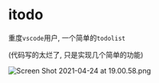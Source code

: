 # itodo

重度`vscode`用户, 一个简单的`todolist`

(代码写的太烂了, 只是实现几个简单的功能)



![Screen Shot 2021-04-24 at 19.00.58.png](https://i.loli.net/2021/04/24/MmhRYy3uG2V7ogj.png)

